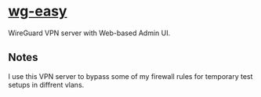 # [wg-easy](https://github.com/wg-easy/wg-easy)

WireGuard VPN server with Web-based Admin UI. 

## Notes

I use this VPN server to bypass some of my firewall rules for temporary test setups in diffrent vlans.
